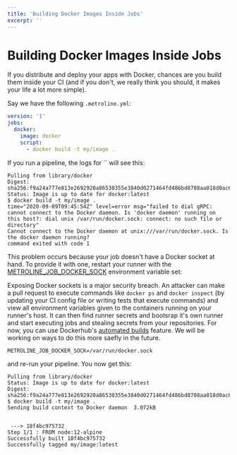 ```yaml
---
title: 'Building Docker Images Inside Jobs'
excerpt: ''
---
```


# Building Docker Images Inside Jobs

If you distribute and deploy your apps with Docker, chances are you build them inside your CI (and if you don't, we really think you should, it makes your life a lot more simple).

Say we have the following `.metroline.yml`:

<div class="code-group" data-props='{ "lineNumbers": ["true"] }'>

```yaml
version: '1'
jobs:
  docker:
    image: docker
    script:
      - docker build -t my/image .
```

</div>

If you run a pipeline, the logs for `` will see this:

<div class="code-group" data-props='{ "lineNumbers": ["true"] }'>

```shell-session
Pulling from library/docker
Digest: sha256:f9a24a777e813e2692920a86530355e3840d0271464fd486bd8708aa018d0ac6
Status: Image is up to date for docker:latest
$ docker build -t my/image .
time="2020-09-09T09:45:54Z" level=error msg="failed to dial gRPC: cannot connect to the Docker daemon. Is 'docker daemon' running on this host?: dial unix /var/run/docker.sock: connect: no such file or directory"
Cannot connect to the Docker daemon at unix:///var/run/docker.sock. Is the docker daemon running?
command exited with code 1
```

</div>

This problem occurs because your job doesn't have a Docker socket at hand. To provide it with one, restart your runner with the [METROLINE\_JOB\_DOCKER\_SOCK](/docs/environment-reference/runner#metroline_job_docker_sock) environment variable set:

<div class="blockquote" data-props='{ "mod": "danger" }'>

Exposing Docker sockets is a major security breach. An attacker can make a pull request to execute commands like `docker ps` and `docker inspect` (by updating your CI config file or writing tests that execute commands) and view all environment variables given to the containers running on your runner's host. It can then find runner secrets and bootsrap it's own runner and start executing jobs and stealing secrets from your repositories. For now, you can use Dockerhub's [automated builds](https://docs.docker.com/docker-hub/builds/) feature. We will be working on ways to do this more saefly in the future.

</div>

<div class="code-group" data-props='{ "lineNumbers": ["true"] }'>

```dotenv
METROLINE_JOB_DOCKER_SOCK=/var/run/docker.sock
```

</div>

and re-run your pipeline. You now get this:

<div class="code-group" data-props='{ "lineNumbers": ["true"] }'>

```shell-session
Pulling from library/docker
Status: Image is up to date for docker:latest
Digest: sha256:f9a24a777e813e2692920a86530355e3840d0271464fd486bd8708aa018d0ac6
$ docker build -t my/image .
Sending build context to Docker daemon  3.072kB


 ---> 18f4bc975732
Step 1/1 : FROM node:12-alpine
Successfully built 18f4bc975732
Successfully tagged my/image:latest
```

</div>
